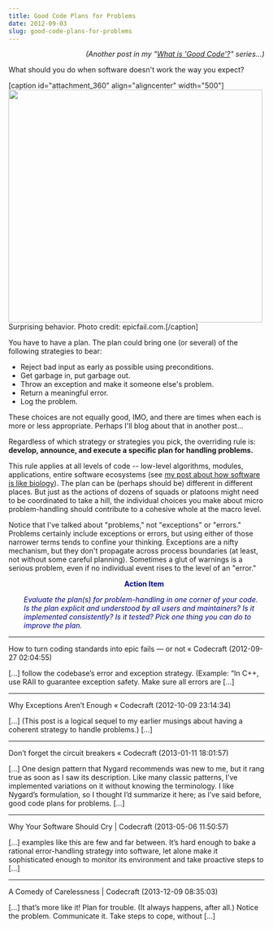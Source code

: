 ```yaml
---
title: Good Code Plans for Problems
date: 2012-09-03
slug: good-code-plans-for-problems
---
```


<p style="text-align:right;"><em>(Another post in my "<a title="What Is “Good Code”?" href="what-is-good-code.md">What is 'Good Code'?</a>" series...)</em></p>
What should you do when software doesn't work the way you expect?

[caption id="attachment_360" align="aligncenter" width="500"]<a href="president-bush-fail.md"><img class="size-full wp-image-360" title="bush-fail" src="http://codecraft.co/wp-content/uploads/2012/09/bush-fail.jpg" alt="" width="500" height="458" /></a> Surprising behavior. Photo credit: epicfail.com.[/caption]

You have to have a plan. The plan could bring one (or several) of the following strategies to bear:
<ul>
	<li>Reject bad input as early as possible using preconditions.</li>
	<li>Get garbage in, put garbage out.</li>
	<li>Throw an exception and make it someone else's problem.</li>
	<li>Return a meaningful error.</li>
	<li>Log the problem.</li>
</ul>
These choices are not equally good, IMO, and there are times when each is more or less appropriate. Perhaps I'll blog about that in another post...

Regardless of which strategy or strategies you pick, the overriding rule is: <strong>develop, announce, and execute a specific plan for handling problems.</strong>

This rule applies at all levels of code -- low-level algorithms, modules, applications, entire software ecosystems (see <a title="How Software Is Like Biology" href="how-software-is-like-biology.md">my post about how software is like biology</a>). The plan can be (perhaps should be) different in different places. But just as the actions of dozens of squads or platoons might need to be coordinated to take a hill, the individual choices you make about micro problem-handling should contribute to a cohesive whole at the macro level.

Notice that I've talked about "problems," not "exceptions" or "errors." Problems certainly include exceptions or errors, but using either of those narrower terms tends to confine your thinking. Exceptions are a nifty mechanism, but they don't propagate across process boundaries (at least, not without some careful planning). Sometimes a glut of warnings is a serious problem, even if no individual event rises to the level of an "error."
<p style="padding-left:30px;text-align:center;"><span style="color:#000080;"><strong>Action Item</strong></span></p>
<p style="padding-left:30px;"><span style="color:#000080;"><em>Evaluate the plan(s) for problem-handling in one corner of your code. Is the plan explicit and understood by all users and maintainers? Is it implemented consistently? Is it tested? Pick one thing you can do to improve the plan.</em></span></p>

---

How to turn coding standards into epic fails &#8212; or not &laquo; Codecraft (2012-09-27 02:04:55)

[...] follow the codebase’s error and exception strategy. (Example: “In C++, use RAII to guarantee exception safety. Make sure all errors are [...]

---

Why Exceptions Aren&#8217;t Enough &laquo; Codecraft (2012-10-09 23:14:34)

[...] (This post is a logical sequel to my earlier musings about having a coherent strategy to handle problems.) [...]

---

Don&#8217;t forget the circuit breakers &laquo; Codecraft (2013-01-11 18:01:57)

[...] One design pattern that Nygard recommends was new to me, but it rang true as soon as I saw its description. Like many classic patterns, I’ve implemented variations on it without knowing the terminology. I like Nygard’s formulation, so I thought I’d summarize it here; as I’ve said before, good code plans for problems. [...]

---

Why Your Software Should Cry | Codecraft (2013-05-06 11:50:57)

[...] examples like this are few and far between. It’s hard enough to bake a rational error-handling strategy into software, let alone make it sophisticated enough to monitor its environment and take proactive steps to [...]

---

A Comedy of Carelessness | Codecraft (2013-12-09 08:35:03)

[…] that’s more like it! Plan for trouble. (It always happens, after all.) Notice the problem. Communicate it. Take steps to cope, without […]